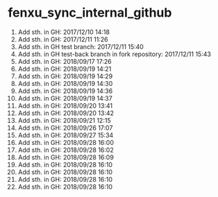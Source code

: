 # fenxu_sync_internal_github

1. Add sth. in GH: 2017/12/10 14:18
2. Add sth. in GH: 2017/12/11 11:26
3. Add sth. in GH test branch: 2017/12/11 15:40
4. Add sth. in GH test-back branch in fork repository: 2017/12/11 15:43
5. Add sth. in GH: 2018/09/17 17:26
6. Add sth. in GH: 2018/09/19 14:21
7. Add sth. in GH: 2018/09/19 14:29
8. Add sth. in GH: 2018/09/19 14:30
9. Add sth. in GH: 2018/09/19 14:36
10. Add sth. in GH: 2018/09/19 14:37
11. Add sth. in GH: 2018/09/20 13:41
12. Add sth. in GH: 2018/09/20 13:42
13. Add sth. in GH: 2018/09/21 12:15
14. Add sth. in GH: 2018/09/26 17:07
15. Add sth. in GH: 2018/09/27 15:34
16. Add sth. in GH: 2018/09/28 16:00
17. Add sth. in GH: 2018/09/28 16:02
18. Add sth. in GH: 2018/09/28 16:09
19. Add sth. in GH: 2018/09/28 16:10
20. Add sth. in GH: 2018/09/28 16:10
21. Add sth. in GH: 2018/09/28 16:10
22. Add sth. in GH: 2018/09/28 16:10
